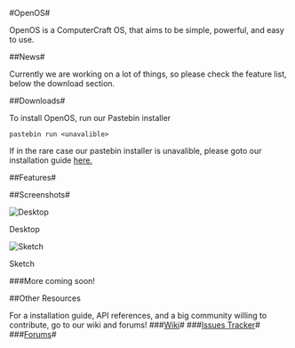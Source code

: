 #OpenOS#

OpenOS is a ComputerCraft OS, that aims to be simple, powerful, and easy to use.

##News#

Currently we are working on a lot of things, so please check the feature list, below the download section.

##Downloads#

To install OpenOS, run our Pastebin installer

```
pastebin run <unavalible>
```

If in the rare case our pastebin installer is unavalible, please goto our installation guide [here.](https://github.com/djfj74/OpenOS/wiki/Installation-Guide)

##Features#

##Screenshots#

![Desktop](http://i.imgur.com/kWGH7ks.png)

Desktop

![Sketch](http://i.imgur.com/qR45THq.png)

Sketch

###More coming soon!

##Other Resources

For a installation guide, API references, and a big community willing to contribute, go to our wiki and forums!
###[Wiki](https://bitbucket.org/djfj75/openos/wiki)#
###[Issues Tracker](https://bitbucket.org/djfj75/openos/issues)#
###[Forums](http://openos.net63.net/forums/)#
